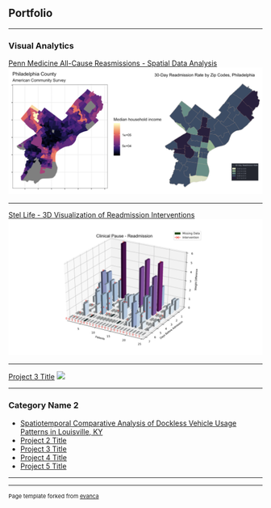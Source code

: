 ## Portfolio

---

### Visual Analytics

[Penn Medicine All-Cause Reasmissions - Spatial Data Analysis](https://zixi-liu.github.io/PennMedicineProject/Payors_ESDA_Mar17.pdf)
<img src="images/Screen Shot 2020-04-01 at 12.18.19 PM.png?raw=true"/>

---
[Stel Life - 3D Visualization of Readmission Interventions](https://lzx1126.shinyapps.io/StelTowersReport/)
<img src="images/Screen Shot 2020-04-01 at 12.30.40 PM.png?raw=true"/>

---
[Project 3 Title](http://example.com/)
<img src="images/dummy_thumbnail.jpg?raw=true"/>

---

### Category Name 2

- [Spatiotemporal Comparative Analysis of Dockless Vehicle Usage Patterns in Louisville, KY](https://zixi-liu.github.io/PublicPolicyAnalytics/LouisvilleFinal.html)
- [Project 2 Title](http://example.com/)
- [Project 3 Title](http://example.com/)
- [Project 4 Title](http://example.com/)
- [Project 5 Title](http://example.com/)

---




---
<p style="font-size:11px">Page template forked from <a href="https://github.com/evanca/quick-portfolio">evanca</a></p>
<!-- Remove above link if you don't want to attibute -->
